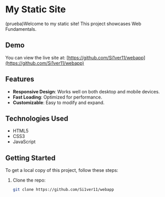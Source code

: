 # My Static Site

(prueba)Welcome to my static site! This project showcases Web Fundamentals.

## Demo

You can view the live site at: [https://github.com/Si1ver11/webapp](https://github.com/Si1ver11/webapp)

## Features

- **Responsive Design**: Works well on both desktop and mobile devices.
- **Fast Loading**: Optimized for performance.
- **Customizable**: Easy to modify and expand.

## Technologies Used

- HTML5
- CSS3
- JavaScript

## Getting Started

To get a local copy of this project, follow these steps:

1. Clone the repo:
   ```bash
   git clone https://github.com/Si1ver11/webapp


